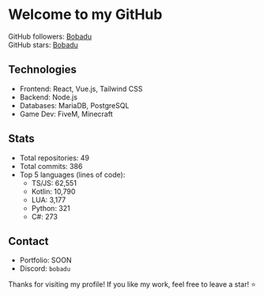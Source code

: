 # Welcome to my GitHub

GitHub followers: [Bobadu](https://github.com/Bobadu)  
GitHub stars: [Bobadu](https://github.com/Bobadu)

## Technologies
- Frontend: React, Vue.js, Tailwind CSS
- Backend: Node.js
- Databases: MariaDB, PostgreSQL
- Game Dev: FiveM, Minecraft

## Stats
- Total repositories: 49
- Total commits: 386
- Top 5 languages (lines of code):
  - TS/JS: 62,551
  - Kotlin: 10,790
  - LUA: 3,177
  - Python: 321
  - C#: 273

## Contact
- Portfolio: SOON
- Discord: `bobadu`

Thanks for visiting my profile! If you like my work, feel free to leave a star! ⭐
